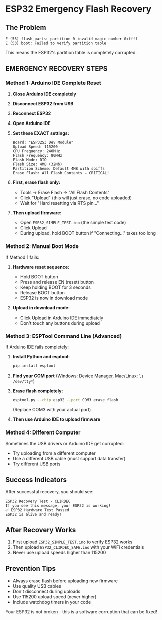 # ESP32 Emergency Flash Recovery

## The Problem
```
E (53) flash_parts: partition 0 invalid magic number 0xffff
E (53) boot: Failed to verify partition table
```
This means the ESP32's partition table is completely corrupted.

## EMERGENCY RECOVERY STEPS

### Method 1: Arduino IDE Complete Reset
1. **Close Arduino IDE completely**
2. **Disconnect ESP32 from USB**
3. **Reconnect ESP32**
4. **Open Arduino IDE**
5. **Set these EXACT settings:**
   ```
   Board: "ESP32S3 Dev Module"
   Upload Speed: 115200
   CPU Frequency: 240MHz
   Flash Frequency: 80MHz
   Flash Mode: DIO
   Flash Size: 4MB (32Mb)
   Partition Scheme: Default 4MB with spiffs
   Erase Flash: All Flash Contents ← CRITICAL!
   ```

6. **First, erase flash only:**
   - Tools → Erase Flash → "All Flash Contents"
   - Click "Upload" (this will just erase, no code uploaded)
   - Wait for "Hard resetting via RTS pin..."

7. **Then upload firmware:**
   - Open `ESP32_SIMPLE_TEST.ino` (the simple test code)
   - Click Upload
   - During upload, hold BOOT button if "Connecting..." takes too long

### Method 2: Manual Boot Mode
If Method 1 fails:

1. **Hardware reset sequence:**
   - Hold BOOT button
   - Press and release EN (reset) button  
   - Keep holding BOOT for 3 seconds
   - Release BOOT button
   - ESP32 is now in download mode

2. **Upload in download mode:**
   - Click Upload in Arduino IDE immediately
   - Don't touch any buttons during upload

### Method 3: ESPTool Command Line (Advanced)
If Arduino IDE fails completely:

1. **Install Python and esptool:**
   ```bash
   pip install esptool
   ```

2. **Find your COM port** (Windows: Device Manager, Mac/Linux: `ls /dev/tty*`)

3. **Erase flash completely:**
   ```bash
   esptool.py --chip esp32 --port COM3 erase_flash
   ```
   (Replace COM3 with your actual port)

4. **Then use Arduino IDE to upload firmware**

### Method 4: Different Computer
Sometimes the USB drivers or Arduino IDE get corrupted:
- Try uploading from a different computer
- Use a different USB cable (must support data transfer)
- Try different USB ports

## Success Indicators
After successful recovery, you should see:
```
ESP32 Recovery Test - CLIRDEC
If you see this message, your ESP32 is working!
✅ ESP32 Hardware Test Passed
ESP32 is alive and ready!
```

## After Recovery Works
1. First upload `ESP32_SIMPLE_TEST.ino` to verify ESP32 works
2. Then upload `ESP32_CLIRDEC_SAFE.ino` with your WiFi credentials
3. Never use upload speeds higher than 115200

## Prevention Tips
- Always erase flash before uploading new firmware
- Use quality USB cables
- Don't disconnect during uploads
- Use 115200 upload speed (never higher)
- Include watchdog timers in your code

Your ESP32 is not broken - this is a software corruption that can be fixed!